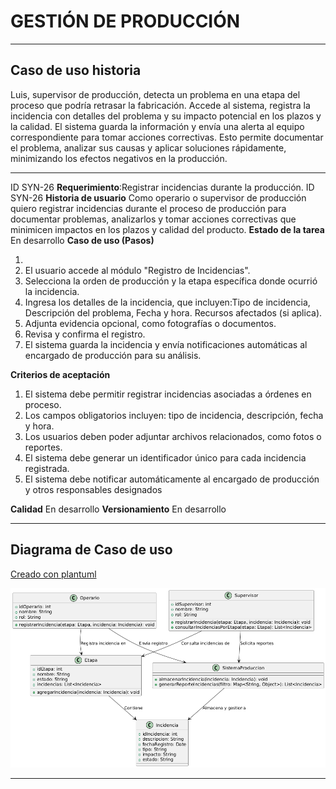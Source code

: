 # GESTIÓN DE PRODUCCIÓN

------

## Caso de uso historia 
Luis, supervisor de producción, detecta un problema en una etapa del proceso que podría retrasar la fabricación. Accede al sistema, registra la incidencia con detalles del problema y su impacto potencial en los plazos y la calidad. El sistema guarda la información y envía una alerta al equipo correspondiente para tomar acciones correctivas. Esto permite documentar el problema, analizar sus causas y aplicar soluciones rápidamente, minimizando los efectos negativos en la producción.

---

  <tr class="idtext principal">
    <td>ID SYN-26</td>
  </tr>
  <tr class="single text">
    <td><strong>Requerimiento</strong>:Registrar incidencias durante la producción. ID SYN-26</td>
  </tr>
  <tr class="single gray">
    <td><strong>Historia de usuario</strong></td>
  </tr>
  <tr class="single text">
    <td>Como operario o supervisor de producción quiero registrar incidencias durante el proceso de producción para documentar problemas, analizarlos y tomar acciones correctivas que minimicen impactos en los plazos y calidad del producto.
</td>
  </tr>
  <tr class="duo">
    <th class="gray"><strong>Estado de la tarea</strong></th>
    <th>En desarrollo</th>
  </tr>
  <tr class="single gray">
    <td><strong>Caso de uso (Pasos)</strong></td>
  </tr>
  <tr class="single text">
    <td>
        <ol>
            <li>
             <li>El usuario accede al módulo "Registro de Incidencias".</li>
            <li>Selecciona la orden de producción y la etapa específica donde ocurrió la incidencia.</li>
            <li>Ingresa los detalles de la incidencia, que incluyen:Tipo de incidencia, Descripción del problema, Fecha y hora. Recursos afectados (si aplica).</li>
            <li>Adjunta evidencia opcional, como fotografías o documentos.</li>
            <li>Revisa y confirma el registro.</li>
            <li>El sistema guarda la incidencia y envía notificaciones automáticas al encargado de producción para su análisis.</li>
        </ol>
    </td>
  </tr>
  <tr class="single gray">
    <td><strong>Criterios de aceptación</strong></td>
  </tr>
  <tr class="single text">
    <td>
        <ol>
              <li>El sistema debe permitir registrar incidencias asociadas a órdenes en proceso.</li>
              <li>Los campos obligatorios incluyen: tipo de incidencia, descripción, fecha y hora.</li>
              <li>Los usuarios deben poder adjuntar archivos relacionados, como fotos o reportes.</li>
              <li>El sistema debe generar un identificador único para cada incidencia registrada.</li>
              <li>El sistema debe notificar automáticamente al encargado de producción y otros responsables designados</li>
            </ol>
 <tr class="duo">
    <th class="gray"><strong>Calidad</strong></th>
    <th>En desarrollo</th>
  </tr>
  <tr class="duo">
    <th class="gray"><strong>Versionamiento</strong></th>
    <th>En desarrollo</th>
  </tr>
</table>


---
## Diagrama de Caso de uso
[Creado con plantuml](https://plantuml.com/es/)

![Image title](./assets/images/syn-28.png) 

---